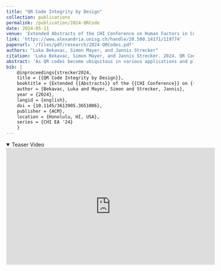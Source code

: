 ```yaml
---
title: "QR Code Integrity by Design"
collection: publications
permalink: /publication/2024-QRCode
date: 2024-05-11
venue: 'Extended Abstracts of the CHI Conference on Human Factors in Computing Systems (CHI EA ’24)'
link: 'https://www.alexandria.unisg.ch/handle/20.500.14171/119774' 
paperurl: '/files/pdf/research/2024-QRCodes.pdf'
authors: "Luka Bekavac, Simon Mayer, and Jannis Strecker"
citation: 'Luka Bekavac, Simon Mayer, and Jannis Strecker. 2024. QR Code Integrity by Design. In Extended Abstracts of the CHI Conference on Human Factors in Computing Systems (CHI EA ’24), May 11–16, 2024, Honolulu, HI, USA. ACM, New York, NY, USA, 9 pages. https://doi.org/10.1145/3613905.3651006'
abstract: 'As QR codes become ubiquitous in various applications and places, their susceptibility to tampering, known as quishing, poses a significant threat to user security. In this paper we introduce SafeQR codes that address this challenge by introducing innovative design strategies to enhance QR code security. Leveraging visual elements and secure design principles, the project aims to make tampering more noticeable, thereby empowering users to recognize and avoid potential phishing threats. Further, we highlight the limitations of current user-education methods in combating quishing and propose different attacker models tailored to address quishing attacks. In addition, we introduce a multi-faceted defense strategy that merges design innovation with user vigilance. Through a user study, we demonstrate the efficacy of ’Integrity by Design’ QR codes. These innovatively designed QR codes significantly raise user suspicion in case of tampering and effectively reduce the likelihood of successful quishing attacks.'
bib: | 
    @inproceedings{strecker2024,
    title = {{QR Code Integrity by Design}},
    booktitle = {Extended {{Abstracts}} of the {{CHI Conference}} on {{Human Factors}} in {{Computing Systems}} ({{CHI EA}} '24)},
    author = {Bekavac, Luka and Mayer, Simon and Strecker, Jannis},
    year = {2024},
    langid = {english},
    doi = {10.1145/3613905.3651006},
    publisher = {ACM},
    location = {Honolulu, HI, USA},
    series = {CHI EA '24}
    }
---
```


<details open><summary><i class="fa fa-fw fa-film fa-info-color" aria-hidden="true"></i> Teaser Video</summary>
<div class="video-container">
<iframe width="560" height="315" src="https://www.youtube-nocookie.com/embed/QHPBjNuq2Zk?si=lJoluiNRtqU9k0mf" title="YouTube video player" frameborder="0" allow="accelerometer; autoplay; clipboard-write; encrypted-media; gyroscope; picture-in-picture; web-share" referrerpolicy="strict-origin-when-cross-origin" allowfullscreen></iframe>
</div>
 </details>

